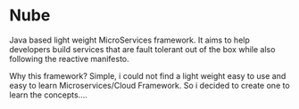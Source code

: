 Nube
====

Java based light weight MicroServices framework. It aims to help developers build services that are fault tolerant out of the box while also following the reactive manifesto.


Why this framework? Simple, i could not find a light weight easy to use and easy to learn Microservices/Cloud Framework.
So i decided to create one to learn the concepts....


